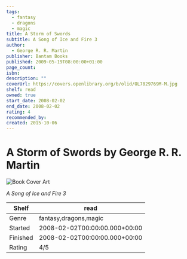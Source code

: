 ```yaml
---
tags:
  - fantasy
  - dragons
  - magic
title: A Storm of Swords
subtitle: A Song of Ice and Fire 3
author:
  - George R. R. Martin
publisher: Bantam Books
published: 2009-05-19T08:00:00+01:00
page_count: 
isbn: 
description: ""
coverUrl: https://covers.openlibrary.org/b/olid/OL7829769M-M.jpg
shelf: read
owned: true
start_date: 2008-02-02
end_date: 2008-02-02
rating: 4
recommended_by: 
created: 2015-10-06
---
```


# A Storm of Swords by George R. R. Martin

![Book Cover Art](https://covers.openlibrary.org/b/olid/OL7829769M-M.jpg)

_A Song of Ice and Fire 3_

| Shelf | read |
| --- | --- |
| Genre | fantasy,dragons,magic |
| Started | 2008-02-02T00:00:00.000+00:00 |
| Finished | 2008-02-02T00:00:00.000+00:00 |
| Rating | 4/5 |


